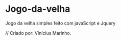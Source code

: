 # Jogo-da-velha
Jogo da velha simples feito com javaScript e Jquery

// Criado por: Vinícius Marinho.
